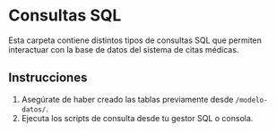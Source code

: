 # Consultas SQL

Esta carpeta contiene distintos tipos de consultas SQL que permiten interactuar con la base de datos del sistema de citas médicas.

## Instrucciones

1. Asegúrate de haber creado las tablas previamente desde `/modelo-datos/`.
2. Ejecuta los scripts de consulta desde tu gestor SQL o consola.
